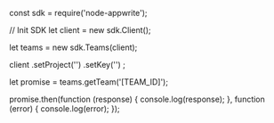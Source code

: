 const sdk = require('node-appwrite');

// Init SDK
let client = new sdk.Client();

let teams = new sdk.Teams(client);

client
    .setProject('')
    .setKey('')
;

let promise = teams.getTeam('[TEAM_ID]');

promise.then(function (response) {
    console.log(response);
}, function (error) {
    console.log(error);
});